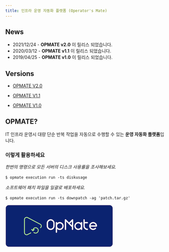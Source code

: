 ```yaml
---
title: 인프라 운영 자동화 플랫폼 (Operator's Mate)
---
```


## News

- 2021/12/24 - **OPMATE v2.0** 이 릴리스 되었습니다.
- 2020/03/12 - **OPMATE v1.1** 이 릴리스 되었습니다.
- 2019/04/25 - **OPMATE v1.0** 이 릴리스 되었습니다.

## Versions

- [OPMATE V2.0](/v2.0)

- [OPMATE V1.1](/v1.1)

- [OPMATE V1.0](/v1.0)

## OPMATE?

IT 인프라 운영시 대량 단순 반복 작업을 자동으로 수행할 수 있는 **운영 자동화 플랫폼**입니다.

### 이렇게 활용하세요

*한번의 명령으로 모든 서버의 디스크 사용률을 조사해보세요.*

`$ opmate execution run -ts diskusage`

*소프트웨어 패치 파일을 일괄로 배포하세요.*

`$ opmate execution run -ts downpatch -ag 'patch.tar.gz'`

![Alt text](/img/logo-blue-small.png)
